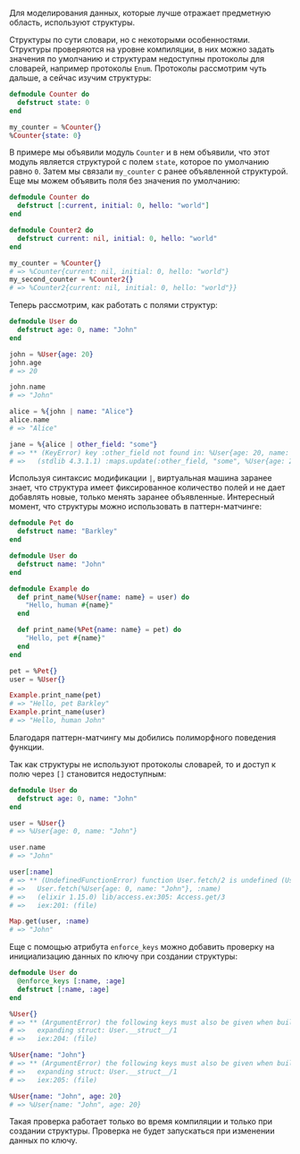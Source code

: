 
Для моделирования данных, которые лучше отражает предметную область, используют структуры.

Структуры по сути словари, но с некоторыми особенностями. Структуры проверяются на уровне компиляции, в них можно задать значения по умолчанию и структурам недоступны протоколы для словарей, например протоколы `Enum`. Протоколы рассмотрим чуть дальше, а сейчас изучим структуры:

```elixir
defmodule Counter do
  defstruct state: 0
end

my_counter = %Counter{}
%Counter{state: 0}
```

В примере мы объявили модуль `Counter` и в нем объявили, что этот модуль является структурой с полем `state`, которое по умолчанию равно `0`. Затем мы связали `my_counter` с ранее объявленной структурой. Еще мы можем объявить поля без значения по умолчанию:

```elixir
defmodule Counter do
  defstruct [:current, initial: 0, hello: "world"]
end

defmodule Counter2 do
  defstruct current: nil, initial: 0, hello: "world"
end

my_counter = %Counter{}
# => %Counter{current: nil, initial: 0, hello: "world"}
my_second_counter = %Counter2{}
# => %Counter2{current: nil, initial: 0, hello: "world"}}
```

Теперь рассмотрим, как работать с полями структур:

```elixir
defmodule User do
  defstruct age: 0, name: "John"
end

john = %User{age: 20}
john.age
# => 20

john.name
# => "John"

alice = %{john | name: "Alice"}
alice.name
# => "Alice"

jane = %{alice | other_field: "some"}
# => ** (KeyError) key :other_field not found in: %User{age: 20, name: "Alice"}
# =>   (stdlib 4.3.1.1) :maps.update(:other_field, "some", %User{age: 20, name: "Alice"})
```

Используя синтаксис модификации `|`, виртуальная машина заранее знает, что структура имеет фиксированное количество полей и не дает добавлять новые, только менять заранее объявленные. Интересный момент, что структуры можно использовать в паттерн-матчинге:

```elixir
defmodule Pet do
  defstruct name: "Barkley"
end

defmodule User do
  defstruct name: "John"
end

defmodule Example do
  def print_name(%User{name: name} = user) do
    "Hello, human #{name}"
  end

  def print_name(%Pet{name: name} = pet) do
    "Hello, pet #{name}"
  end
end

pet = %Pet{}
user = %User{}

Example.print_name(pet)
# => "Hello, pet Barkley"
Example.print_name(user)
# => "Hello, human John"
```

Благодаря паттерн-матчингу мы добились полиморфного поведения функции.

Так как структуры не используют протоколы словарей, то и доступ к полю через `[]` становится недоступным:

```elixir
defmodule User do
  defstruct age: 0, name: "John"
end

user = %User{}
# => %User{age: 0, name: "John"}

user.name
# => "John"

user[:name]
# => ** (UndefinedFunctionError) function User.fetch/2 is undefined (User does not implement the Access behaviour. If you are using get_in/put_in/update_in, you can specify the field to be accessed using Access.key!/1)
# =>   User.fetch(%User{age: 0, name: "John"}, :name)
# =>   (elixir 1.15.0) lib/access.ex:305: Access.get/3
# =>   iex:201: (file)

Map.get(user, :name)
# => "John"
```

Еще с помощью атрибута `enforce_keys` можно добавить проверку на инициализацию данных по ключу при создании структуры:

```elixir
defmodule User do
  @enforce_keys [:name, :age]
  defstruct [:name, :age]
end

%User{}
# => ** (ArgumentError) the following keys must also be given when building struct User: [:name, :age]
# =>   expanding struct: User.__struct__/1
# =>   iex:204: (file)

%User{name: "John"}
# => ** (ArgumentError) the following keys must also be given when building struct User: [:age]
# =>   expanding struct: User.__struct__/1
# =>   iex:205: (file)

%User{name: "John", age: 20}
# => %User{name: "John", age: 20}
```

Такая проверка работает только во время компиляции и только при создании структуры. Проверка не будет запускаться при изменении данных по ключу.
